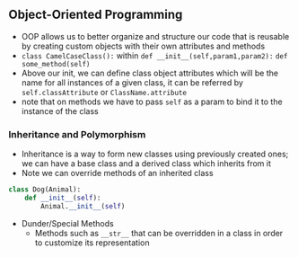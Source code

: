 ## Object-Oriented Programming
* OOP allows us to better organize and structure our code that is reusable by creating custom objects with their own attributes and methods
* `class CamelCaseClass():` within `def __init__(self,param1,param2):` `def some_method(self)`
* Above our init, we can define class object attributes which will be the name for all instances of a given class, it can be referred by `self.classAttribute` or `ClassName.attribute`
* note that on methods we have to pass `self` as a param to bind it to the instance of the class

### Inheritance and Polymorphism
* Inheritance is a way to form new classes using previously created ones; we can have a base class and a derived class which inherits from it
* Note we can override methods of an inherited class
```python
class Dog(Animal):
    def __init__(self):
        Animal.__init__(self)
```
* Dunder/Special Methods
    - Methods such as `__str__` that can be overridden in a class in order to customize its representation
